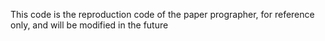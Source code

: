 This code is the reproduction code of the paper prographer, for reference only, and will be modified in the future
